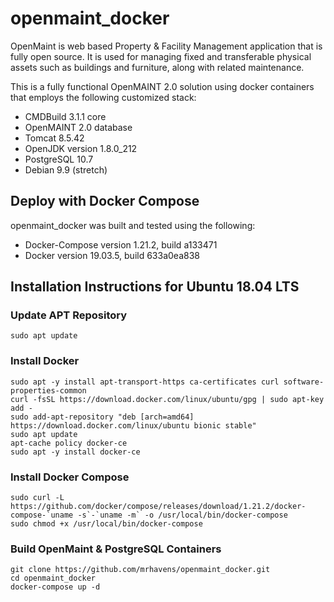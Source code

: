 # openmaint_docker

OpenMaint is web based Property & Facility Management application that is fully open source. It is used for managing fixed and transferable physical assets such as buildings and furniture, along with related maintenance.

This is a fully functional OpenMAINT 2.0 solution using docker containers that employs the following customized stack:

- CMDBuild 3.1.1 core
- OpenMAINT 2.0 database
- Tomcat 8.5.42
- OpenJDK version 1.8.0_212
- PostgreSQL 10.7
- Debian 9.9 (stretch)

## Deploy with Docker Compose

openmaint_docker was built and tested using the following:

- Docker-Compose version 1.21.2, build a133471
- Docker version 19.03.5, build 633a0ea838

## Installation Instructions for Ubuntu 18.04 LTS

### Update APT Repository 
```
sudo apt update
```

### Install Docker
```
sudo apt -y install apt-transport-https ca-certificates curl software-properties-common
curl -fsSL https://download.docker.com/linux/ubuntu/gpg | sudo apt-key add -
sudo add-apt-repository "deb [arch=amd64] https://download.docker.com/linux/ubuntu bionic stable"
sudo apt update
apt-cache policy docker-ce
sudo apt -y install docker-ce
```

### Install Docker Compose
```
sudo curl -L https://github.com/docker/compose/releases/download/1.21.2/docker-compose-`uname -s`-`uname -m` -o /usr/local/bin/docker-compose
sudo chmod +x /usr/local/bin/docker-compose
```

### Build OpenMaint & PostgreSQL Containers
```
git clone https://github.com/mrhavens/openmaint_docker.git
cd openmaint_docker
docker-compose up -d
```
